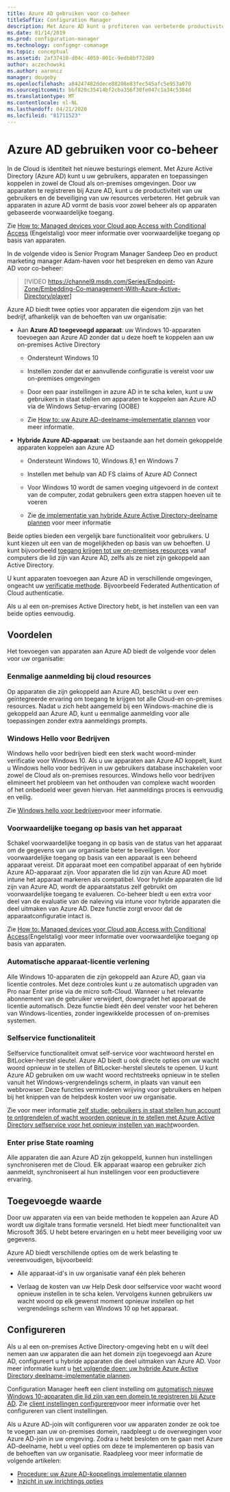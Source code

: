 ```yaml
---
title: Azure AD gebruiken voor co-beheer
titleSuffix: Configuration Manager
description: Met Azure AD kunt u profiteren van verbeterde productiviteit voor uw gebruikers en beveiliging voor uw resources, zowel in de Cloud als on-premises omgevingen
ms.date: 01/14/2019
ms.prod: configuration-manager
ms.technology: configmgr-comanage
ms.topic: conceptual
ms.assetid: 2af37410-d04c-4059-801c-9edb8bf72d89
author: aczechowski
ms.author: aaroncz
manager: dougeby
ms.openlocfilehash: a84247482ddece88208e83fec545afc5e953a070
ms.sourcegitcommit: bbf820c35414bf2cba356f30fe047c1a34c5384d
ms.translationtype: MT
ms.contentlocale: nl-NL
ms.lasthandoff: 04/21/2020
ms.locfileid: "81711523"
---
```

# <a name="use-azure-ad-for-co-management"></a>Azure AD gebruiken voor co-beheer

In de Cloud is identiteit het nieuwe besturings element. Met Azure Active Directory (Azure AD) kunt u uw gebruikers, apparaten en toepassingen koppelen in zowel de Cloud als on-premises omgevingen. Door uw apparaten te registreren bij Azure AD, kunt u de productiviteit van uw gebruikers en de beveiliging van uw resources verbeteren. Het gebruik van apparaten in azure AD vormt de basis voor zowel beheer als op apparaten gebaseerde voorwaardelijke toegang.

Zie [How to: Managed devices voor Cloud app Access with Conditional Access](https://docs.microsoft.com/azure/active-directory/conditional-access/require-managed-devices) (Engelstalig) voor meer informatie over voorwaardelijke toegang op basis van apparaten.

In de volgende video is Senior Program Manager Sandeep Deo en product marketing manager Adam-haven voor het bespreken en demo van Azure AD voor co-beheer:

> [!VIDEO https://channel9.msdn.com/Series/Endpoint-Zone/Embedding-Co-management-With-Azure-Active-Directory/player]

Azure AD biedt twee opties voor apparaten die eigendom zijn van het bedrijf, afhankelijk van de behoeften van uw organisatie:  

- Aan **Azure AD toegevoegd apparaat**: uw Windows 10-apparaten toevoegen aan Azure AD zonder dat u deze hoeft te koppelen aan uw on-premises Active Directory  

  - Ondersteunt Windows 10

  - Instellen zonder dat er aanvullende configuratie is vereist voor uw on-premises omgevingen  

  - Door een paar instellingen in azure AD in te scha kelen, kunt u uw gebruikers in staat stellen om apparaten te koppelen aan Azure AD via de Windows Setup-ervaring (OOBE)  

  - Zie [How to: uw Azure AD-deelname-implementatie plannen](https://docs.microsoft.com/azure/active-directory/devices/azureadjoin-plan) voor meer informatie.  

- **Hybride Azure AD-apparaat**: uw bestaande aan het domein gekoppelde apparaten koppelen aan Azure AD  

  - Ondersteunt Windows 10, Windows 8,1 en Windows 7

  - Instellen met behulp van AD FS claims of Azure AD Connect  

  - Voor Windows 10 wordt de samen voeging uitgevoerd in de context van de computer, zodat gebruikers geen extra stappen hoeven uit te voeren  

  - Zie [de implementatie van hybride Azure Active Directory-deelname plannen](https://docs.microsoft.com/azure/active-directory/devices/hybrid-azuread-join-plan) voor meer informatie  

Beide opties bieden een vergelijk bare functionaliteit voor gebruikers. U kunt kiezen uit een van de mogelijkheden op basis van uw behoeften. U kunt bijvoorbeeld [toegang krijgen tot uw on-premises resources](https://docs.microsoft.com/azure/active-directory/devices/azuread-join-sso) vanaf computers die lid zijn van Azure AD, zelfs als ze niet zijn gekoppeld aan Active Directory.

U kunt apparaten toevoegen aan Azure AD in verschillende omgevingen, ongeacht uw [verificatie methode](https://docs.microsoft.com/azure/active-directory/hybrid/choose-ad-authn). Bijvoorbeeld Federated Authentication of Cloud authenticatie.

Als u al een on-premises Active Directory hebt, is het instellen van een van beide opties eenvoudig.

## <a name="benefits"></a>Voordelen

Het toevoegen van apparaten aan Azure AD biedt de volgende voor delen voor uw organisatie:

### <a name="single-sign-on-to-cloud-resources"></a>Eenmalige aanmelding bij cloud resources

Op apparaten die zijn gekoppeld aan Azure AD, beschikt u over een geïntegreerde ervaring om toegang te krijgen tot alle Cloud-en on-premises resources. Nadat u zich hebt aangemeld bij een Windows-machine die is gekoppeld aan Azure AD, kunt u eenmalige aanmelding voor alle toepassingen zonder extra aanmeldings prompts.  

### <a name="windows-hello-for-business"></a>Windows Hello voor Bedrijven

Windows hello voor bedrijven biedt een sterk wacht woord-minder verificatie voor Windows 10. Als u uw apparaten aan Azure AD koppelt, kunt u Windows hello voor bedrijven in uw gebruikers database inschakelen voor zowel de Cloud als on-premises resources. Windows hello voor bedrijven elimineert het probleem van het onthouden van complexe wacht woorden of het onbedoeld weer geven hiervan. Het aanmeldings proces is eenvoudig en veilig.

Zie [Windows hello voor bedrijven](https://docs.microsoft.com/windows/security/identity-protection/hello-for-business/hello-identity-verification)voor meer informatie.  

### <a name="device-based-conditional-access"></a>Voorwaardelijke toegang op basis van het apparaat

Schakel voorwaardelijke toegang in op basis van de status van het apparaat om de gegevens van uw organisatie beter te beveiligen. Voor voorwaardelijke toegang op basis van een apparaat is een beheerd apparaat vereist. Dit apparaat moet een compatibel apparaat of een hybride Azure AD-apparaat zijn. Voor apparaten die lid zijn van Azure AD moet intune het apparaat markeren als compatibel. Voor hybride apparaten die lid zijn van Azure AD, wordt de apparaatstatus zelf gebruikt om voorwaardelijke toegang te evalueren. Co-beheer biedt u een extra voor deel van de evaluatie van de naleving via intune voor hybride apparaten die deel uitmaken van Azure AD. Deze functie zorgt ervoor dat de apparaatconfiguratie intact is.

Zie [How to: Managed devices voor Cloud app Access with Conditional Access](https://docs.microsoft.com/azure/active-directory/conditional-access/require-managed-devices)(Engelstalig) voor meer informatie over voorwaardelijke toegang op basis van apparaten.  

### <a name="automatic-device-licensing"></a>Automatische apparaat-licentie verlening

Alle Windows 10-apparaten die zijn gekoppeld aan Azure AD, gaan via licentie controles. Met deze controles kunt u ze automatisch upgraden van Pro naar Enter prise via de micro soft-Cloud. Wanneer u het relevante abonnement van de gebruiker verwijdert, downgradet het apparaat de licentie automatisch. Deze functie biedt één deel venster voor het beheren van Windows-licenties, zonder ingewikkelde processen of on-premises systemen.

### <a name="self-service-functionality"></a>Selfservice functionaliteit

Selfservice functionaliteit omvat self-service voor wachtwoord herstel en BitLocker-herstel sleutel. Azure AD biedt u ook directe opties om uw wacht woord opnieuw in te stellen of BitLocker-herstel sleutels te openen. U kunt Azure AD gebruiken om uw wacht woord rechtstreeks opnieuw in te stellen vanuit het Windows-vergrendelings scherm, in plaats van vanuit een webbrowser. Deze functies verminderen wrijving voor gebruikers en helpen bij het knippen van de helpdesk kosten voor uw organisatie.  

Zie voor meer informatie [zelf studie: gebruikers in staat stellen hun account te ontgrendelen of wacht woorden opnieuw in te stellen met Azure Active Directory selfservice voor het opnieuw instellen van wacht](https://docs.microsoft.com/azure/active-directory/authentication/tutorial-enable-sspr)woorden.

### <a name="enterprise-state-roaming"></a>Enter prise State roaming

Alle apparaten die aan Azure AD zijn gekoppeld, kunnen hun instellingen synchroniseren met de Cloud. Elk apparaat waarop een gebruiker zich aanmeldt, synchroniseert al hun instellingen voor een productievere ervaring.  

## <a name="value-proposition"></a>Toegevoegde waarde

Door uw apparaten via een van beide methoden te koppelen aan Azure AD wordt uw digitale trans formatie versneld. Het biedt meer functionaliteit van Microsoft 365. U hebt betere ervaringen en u hebt meer beveiliging voor uw gegevens.

Azure AD biedt verschillende opties om de werk belasting te vereenvoudigen, bijvoorbeeld:

- Alle apparaat-id's in uw organisatie vanaf één plek beheren  

- Verlaag de kosten van uw Help Desk door selfservice voor wacht woord opnieuw instellen in te scha kelen. Vervolgens kunnen gebruikers uw wacht woord op elk gewenst moment opnieuw instellen op het vergrendelings scherm van Windows 10 op het apparaat.  

## <a name="configure"></a>Configureren

Als u al een on-premises Active Directory-omgeving hebt en u wilt deel nemen aan uw apparaten die aan het domein zijn toegevoegd aan Azure AD, configureert u hybride apparaten die deel uitmaken van Azure AD. Voor meer informatie kunt u [het volgende doen: uw hybride Azure Active Directory deelname-implementatie plannen](https://docs.microsoft.com/azure/active-directory/devices/hybrid-azuread-join-plan).

Configuration Manager heeft een client instelling om [automatisch nieuwe Windows 10-apparaten die lid zijn van een domein te registreren bij Azure AD](../core/clients/deploy/about-client-settings.md#automatically-register-new-windows-10-domain-joined-devices-with-azure-active-directory). Zie [client instellingen configureren](../core/clients/deploy/configure-client-settings.md)voor meer informatie over het configureren van client instellingen.

Als u Azure AD-join wilt configureren voor uw apparaten zonder ze ook toe te voegen aan uw on-premises domein, raadpleegt u de overwegingen voor Azure AD-join in uw omgeving. Zodra u hebt besloten om te gaan met Azure AD-deelname, hebt u veel opties om deze te implementeren op basis van de behoeften van uw organisatie. Raadpleeg voor meer informatie de volgende artikelen:

- [Procedure: uw Azure AD-koppelings implementatie plannen](https://docs.microsoft.com/azure/active-directory/devices/azureadjoin-plan)  
- [Inzicht in uw inrichtings opties](https://docs.microsoft.com/azure/active-directory/devices/azureadjoin-plan#understand-your-provisioning-options)  
